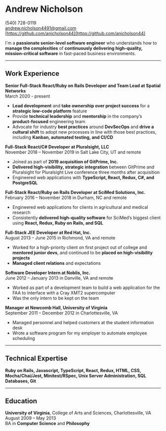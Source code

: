# Andrew Nicholson
(540) 728-0119  
[andrew.nicholson4491@gmail.com](andrew.nicholson4491@gmail.com)  
[https://github.com/anicholson44](https://github.com/anicholson44)  

I'm a **passionate senior-level software engineer** who understands how to **manage the complexities** of **continuously delivering high-quality, mission-critical software** in fast-paced business environments.  

--- 

## Work Experience  

**Senior Full-Stack React/Ruby on Rails Developer and Team Lead at Spatial Networks**  
March 2020 - present
* **Lead development** and **take ownership over project success** for a **strategic low-code platform** feature
* Provide **technical leadership** and **mentorship** in the company’s **product-focused** engineering team
* Advocate for industry **best practices** around **DevSecOps** and **drive a cultural shift** to adopt new processes in line with those best practices, including **Kanban, automated testing, and CI/CD**


**Full-Stack React/C# Developer at Pluralsight, LLC**  
November 2018 – November 2019 in Salt Lake City, UT and remote
* Joined as part of **2019 acquisition of GitPrime, Inc.**
* **Delivered high-visibility, strategic integration** between GitPrime and Pluralsight for Pluralsight Live conference three months after acquisition
* Engineered web applications with **TypeScript, React, Redux, C#, and PostgreSQL**


**Full-Stack React/Ruby on Rails Developer at SciMed Solutions, Inc.**  
February 2016 – November 2018 in Durham, NC and remote
* Engineered web applications for clients in agricultural and medical research 
* Consistently **delivered high-quality software** for SciMed’s biggest client using **React, Redux, Ruby on Rails, and SQL**


**Full-Stack JEE Developer at Red Hat, Inc.**  
August 2013 – June 2015 in Richmond, VA and remote
* Worked for a high-priority client on first project out of college and **mentored junior devs**, and continued to be **placed on high-visibility projects**
* **Managed client relations** and expectations

**Software Developer Intern at Noblis, Inc.**  
June 2012 – January 2013 in Danville, VA and remote
* Worked as part of a development team to build a web application for the FAA to interface with a Cray XMT2 supercomputer
* Was the only intern to be kept on the team


**Manager at Newcomb Hall, University of Virginia**  
September 2011 – December 2012 in Charlottesville, VA
* Managed personnel and helped customers at the student information desk
* Wrote a software program for my employer to automate employee scheduling


---

## Technical Expertise  

**Ruby on Rails, Javascript, TypeScript, React, Redux, HTML, CSS, Mocha/Chai/Jest, Minitest/RSpec, Unix Server Administration, SQL Databases, Git**

---

## Education
**University of Virginia**, College of Arts and Sciences, Charlottesville, VA  
August 2009 – May 2013  
BA in **Computer Science** and **Philosophy**  
